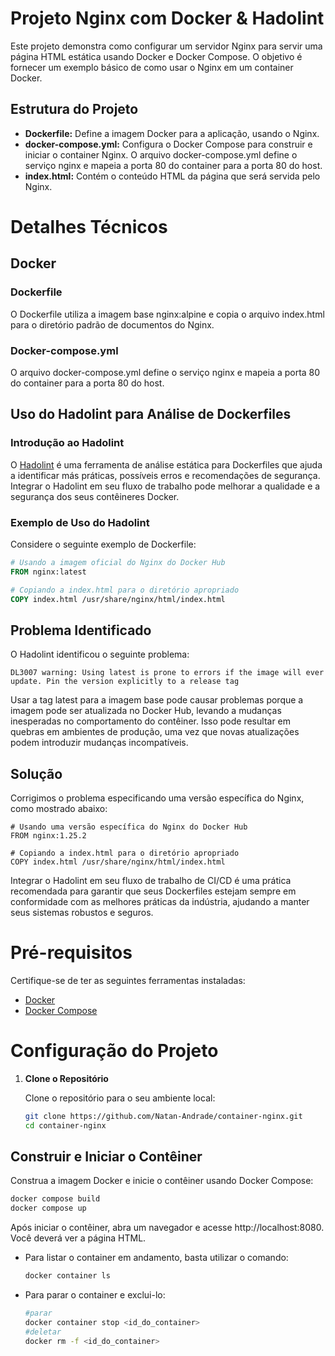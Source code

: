# Projeto Nginx com Docker & Hadolint

Este projeto demonstra como configurar um servidor Nginx para servir uma página HTML estática usando Docker e Docker Compose. O objetivo é fornecer um exemplo básico de como usar o Nginx em um container Docker.

## Estrutura do Projeto

* **Dockerfile:** Define a imagem Docker para a aplicação, usando o Nginx.
* **docker-compose.yml:** Configura o Docker Compose para construir e iniciar o container Nginx. O arquivo docker-compose.yml define o serviço nginx e mapeia a porta 80 do container para a porta 80 do host.
* **index.html:** Contém o conteúdo HTML da página que será servida pelo Nginx.

# Detalhes Técnicos

## Docker

### Dockerfile
O Dockerfile utiliza a imagem base nginx:alpine e copia o arquivo index.html para o diretório padrão de documentos do Nginx.

### Docker-compose.yml
O arquivo docker-compose.yml define o serviço nginx e mapeia a porta 80 do container para a porta 80 do host.

## Uso do Hadolint para Análise de Dockerfiles

### Introdução ao Hadolint

O [Hadolint](https://github.com/hadolint/hadolint) é uma ferramenta de análise estática para Dockerfiles que ajuda a identificar más práticas, possíveis erros e recomendações de segurança. Integrar o Hadolint em seu fluxo de trabalho pode melhorar a qualidade e a segurança dos seus contêineres Docker.

### Exemplo de Uso do Hadolint

Considere o seguinte exemplo de Dockerfile:

```dockerfile
# Usando a imagem oficial do Nginx do Docker Hub
FROM nginx:latest

# Copiando a index.html para o diretório apropriado
COPY index.html /usr/share/nginx/html/index.html
```
## Problema Identificado

O Hadolint identificou o seguinte problema:

```
DL3007 warning: Using latest is prone to errors if the image will ever update. Pin the version explicitly to a release tag
```
Usar a tag latest para a imagem base pode causar problemas porque a imagem pode ser atualizada no Docker Hub, levando a mudanças inesperadas no comportamento do contêiner. Isso pode resultar em quebras em ambientes de produção, uma vez que novas atualizações podem introduzir mudanças incompatíveis.

## Solução
Corrigimos o problema especificando uma versão específica do Nginx, como mostrado abaixo:

```
# Usando uma versão específica do Nginx do Docker Hub
FROM nginx:1.25.2

# Copiando a index.html para o diretório apropriado
COPY index.html /usr/share/nginx/html/index.html
```
Integrar o Hadolint em seu fluxo de trabalho de CI/CD é uma prática recomendada para garantir que seus Dockerfiles estejam sempre em conformidade com as melhores práticas da indústria, ajudando a manter seus sistemas robustos e seguros.

# Pré-requisitos

Certifique-se de ter as seguintes ferramentas instaladas:

- [Docker](https://www.docker.com/)
- [Docker Compose](https://docs.docker.com/compose/)

# Configuração do Projeto

1. **Clone o Repositório**

   Clone o repositório para o seu ambiente local:

   ```bash
   git clone https://github.com/Natan-Andrade/container-nginx.git
   cd container-nginx

## Construir e Iniciar o Contêiner

Construa a imagem Docker e inicie o contêiner usando Docker Compose:

```bash
docker compose build
docker compose up
```

Após iniciar o contêiner, abra um navegador e acesse http://localhost:8080. Você deverá ver a página HTML.
- Para listar o container em andamento, basta utilizar o comando:
   ```bash
   docker container ls
   ```
- Para parar o container e exclui-lo:
   ```bash
   #parar
   docker container stop <id_do_container>
   #deletar
   docker rm -f <id_do_container>
   ```
